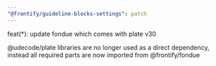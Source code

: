 ```yaml
---
"@frontify/guideline-blocks-settings": patch
---
```


feat(*): update fondue which comes with plate v30

@udecode/plate libraries are no longer used as a direct dependency, instead all required parts are now imported from @frontify/fondue
